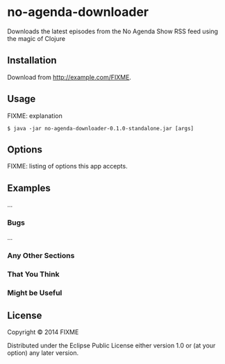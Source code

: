 # no-agenda-downloader

Downloads the latest episodes from the No Agenda Show RSS feed using the magic of Clojure

## Installation

Download from http://example.com/FIXME.

## Usage

FIXME: explanation

    $ java -jar no-agenda-downloader-0.1.0-standalone.jar [args]

## Options

FIXME: listing of options this app accepts.

## Examples

...

### Bugs

...

### Any Other Sections
### That You Think
### Might be Useful

## License

Copyright © 2014 FIXME

Distributed under the Eclipse Public License either version 1.0 or (at
your option) any later version.
